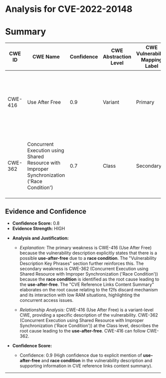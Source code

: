 # Analysis for CVE-2022-20148

# Summary
| CWE ID | CWE Name | Confidence | CWE Abstraction Level | CWE Vulnerability Mapping Label | CWE-Vulnerability Mapping Notes |
|---|---|---|---|---|---|
| CWE-416 | Use After Free | 0.9 | Variant | Primary | The vulnerability description explicitly mentions a **use-after-free** condition due to a **race condition**. |
| CWE-362 | Concurrent Execution using Shared Resource with Improper Synchronization ('Race Condition') | 0.7 | Class | Secondary | The **race condition** contributes to the **use-after-free** vulnerability, making it a relevant secondary CWE. |

## Evidence and Confidence

*   **Confidence Score:** 0.8
*   **Evidence Strength:** HIGH

- **Analysis and Justification:**  
  - *Explanation:* The primary weakness is CWE-416 (Use After Free) because the vulnerability description explicitly states that there is a possible **use-after-free** due to a **race condition**. The "Vulnerability Description Key Phrases" section further reinforces this. The secondary weakness is CWE-362 (Concurrent Execution using Shared Resource with Improper Synchronization ('Race Condition')) because the **race condition** is identified as the root cause leading to the **use-after-free**. The "CVE Reference Links Content Summary" elaborates on the root cause relating to the f2fs discard mechanism and its interaction with low RAM situations, highlighting the concurrent access issues.
  
  - *Relationship Analysis:* CWE-416 (Use After Free) is a variant-level CWE, providing a specific description of the vulnerability. CWE-362 (Concurrent Execution using Shared Resource with Improper Synchronization ('Race Condition')) at the Class level, describes the root cause leading to the **use-after-free**. CWE-416 can follow CWE-362.

- **Confidence Score:**  
  - Confidence: 0.9 (High confidence due to explicit mention of **use-after-free** and **race condition** in the vulnerability description and supporting information in CVE reference links content summary).

---